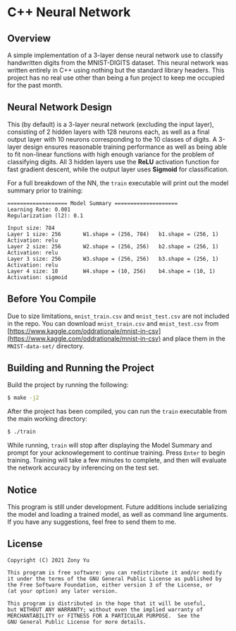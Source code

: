# C++ Neural Network

## Overview

A simple implementation of a 3-layer dense neural network use to classify handwritten digits from the MNIST-DIGITS dataset. This neural network was written entirely in C++ using nothing but the standard library headers. This project has no real use other than being a fun project to keep me occupied for the past month.



## Neural Network Design

This (by default) is a 3-layer neural network (excluding the input layer), consisting of 2 hidden layers with 128 neurons each, as well as a final output layer with 10 neurons corresponding to the 10 classes of digits. A 3-layer design ensures reasonable training performance as well as being able to fit non-linear functions with high enough variance for the problem of classifying digits. All 3 hidden layers use the **ReLU** activation function for fast gradient descent, while the output layer uses **Sigmoid** for classification.  

For a full breakdown of the NN, the `train` executable will print out the model summary prior to training:

```
=================== Model Summary ====================
Learning Rate: 0.001
Regularization (l2): 0.1

Input size: 784
Layer 1 size: 256       W1.shape = (256, 784)   b1.shape = (256, 1)     Activation: relu
Layer 2 size: 256       W2.shape = (256, 256)   b2.shape = (256, 1)     Activation: relu
Layer 3 size: 256       W3.shape = (256, 256)   b3.shape = (256, 1)     Activation: relu
Layer 4 size: 10        W4.shape = (10, 256)    b4.shape = (10, 1)      Activation: sigmoid

```

## Before You Compile

Due to size limitations, `mnist_train.csv` and `mnist_test.csv` are not included in the repo. You can download `mnist_train.csv` and `mnist_test.csv` from [https://www.kaggle.com/oddrationale/mnist-in-csv](https://www.kaggle.com/oddrationale/mnist-in-csv) and place them in the `MNIST-data-set/` directory. 

## Building and Running the Project

Build the project by running the following:
```bash
$ make -j2
```
After the project has been compiled, you can run the `train` executable from the main working directory:
```bash
$ ./train
```
While running, `train` will stop after displaying the Model Summary and prompt for your acknowlegement to continue training. Press `Enter` to begin training. Training will take a few minutes to complete, and then will evaluate the network accuracy by inferencing on the test set.

## Notice
This program is still under development. Future additions include serializing the model and loading a trained model, as well as command line arguments. If you have any suggestions, feel free to send them to me.

## License
```
Copyright (C) 2021 Zony Yu

This program is free software: you can redistribute it and/or modify
it under the terms of the GNU General Public License as published by
the Free Software Foundation, either version 3 of the License, or
(at your option) any later version.

This program is distributed in the hope that it will be useful,
but WITHOUT ANY WARRANTY; without even the implied warranty of
MERCHANTABILITY or FITNESS FOR A PARTICULAR PURPOSE.  See the
GNU General Public License for more details.
```
